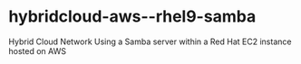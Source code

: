 # hybridcloud-aws--rhel9-samba
Hybrid Cloud Network Using a Samba server within a Red Hat EC2 instance hosted on AWS
